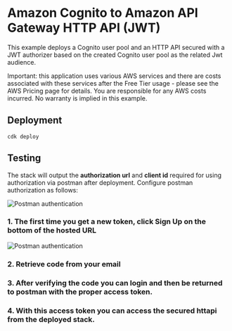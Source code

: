 # Amazon Cognito to Amazon API Gateway HTTP API (JWT)

This example deploys a Cognito user pool and an HTTP API secured with a JWT authorizer based on the created Cognito user pool as the related Jwt audience.

Important: this application uses various AWS services and there are costs associated with these services after the Free Tier usage - please see the AWS Pricing page for details. You are responsible for any AWS costs incurred. No warranty is implied in this example.

## Deployment
```
cdk deploy
```

## Testing

The stack will output the **authorization url** and **client id** required for using authorization via postman after deployment. Configure postman authorization as follows:


![Postman authentication](https://serverlessland.s3.amazonaws.com/assets/patterns/patterns-cognito-httpapi1.png)

### 1. The first time you get a new token, click **Sign Up** on the bottom of the hosted URL

![Postman authentication](https://serverlessland.s3.amazonaws.com/assets/patterns/patterns-cognito-httpapi2.png)

### 2. Retrieve code from your email
### 3. After verifying the code you can login and then be returned to postman with the proper access token.
### 4. With this access token you can access the secured httapi from the deployed stack.
